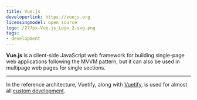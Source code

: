 ```yaml
---
title: Vue.js
developerlink: https://vuejs.org
licensingmodel: open source
logo: /277px-Vue.js_Logo_2.svg.png
tags:
- development
---
```

__Vue.js__ is a client-side JavaScript web framework for building single-page web applications following the MVVM pattern, but it can also be used in multipage web pages for single sections.

---

In the reference architecture, Vuetify, along with [Vuetify](./vuetifyjs), is used for almost all [custom development](../publish).


